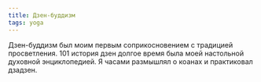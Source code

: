 ```yaml
---
title: Дзен-буддизм
tags: yoga
---
```


Дзен-буддизм был моим первым соприкосновением с традицией просветления. 101 история дзен долгое время была моей настольной духовной энциклопедией. Я часами размышлял о коанах и практиковал дзадзен. 